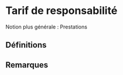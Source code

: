 # Tarif de responsabilité 
<!-- SPDX-License-Identifier: MPL-2.0 -->

Notion plus générale : Prestations

## Définitions

## Remarques

